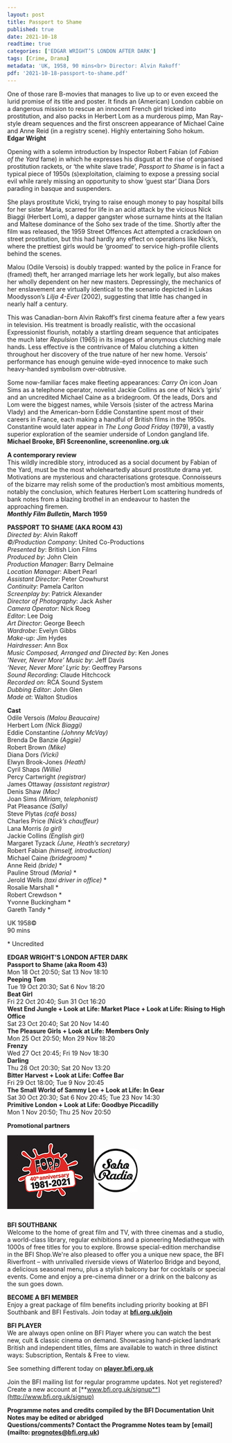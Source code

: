```yaml
---
layout: post
title: Passport to Shame
published: true
date: 2021-10-18
readtime: true
categories: ['EDGAR WRIGHT’S LONDON AFTER DARK']
tags: [Crime, Drama]
metadata: 'UK, 1958, 90 mins<br> Director: Alvin Rakoff'
pdf: '2021-10-18-passport-to-shame.pdf'
---
```


One of those rare B-movies that manages to live up to or even exceed the lurid promise of its title and poster. It finds an (American) London cabbie on a dangerous mission to rescue an innocent French girl tricked into prostitution, and also packs in Herbert Lom as a murderous pimp, Man Ray-style dream sequences and the first onscreen appearance of Michael Caine and Anne Reid (in a registry scene). Highly entertaining Soho hokum.<br>
**Edgar Wright**

Opening with a solemn introduction by Inspector Robert Fabian (of _Fabian of the Yard_ fame) in which he expresses his disgust at the rise of organised prostitution rackets, or ‘the white slave trade’, _Passport to Shame_ is in fact a typical piece of 1950s (s)exploitation, claiming to expose a pressing social evil while rarely missing an opportunity to show ‘guest star’ Diana Dors parading in basque and suspenders.

She plays prostitute Vicki, trying to raise enough money to pay hospital bills for her sister Maria, scarred for life in an acid attack by the vicious Nick Biaggi (Herbert Lom), a dapper gangster whose surname hints at the Italian and Maltese dominance of the Soho sex trade of the time. Shortly after the film was released, the 1959 Street Offences Act attempted a crackdown on street prostitution, but this had hardly any effect on operations like Nick’s, where the prettiest girls would be ‘groomed’ to service high-profile clients behind the scenes.

Malou (Odile Versois) is doubly trapped: wanted by the police in France for (framed) theft, her arranged marriage lets her work legally, but also makes her wholly dependent on her new masters. Depressingly, the mechanics of her enslavement are virtually identical to the scenario depicted in Lukas Moodysson’s _Lilja 4-Ever_ (2002), suggesting that little has changed in nearly half a century.

This was Canadian-born Alvin Rakoff’s first cinema feature after a few years in television. His treatment is broadly realistic, with the occasional Expressionist flourish, notably a startling dream sequence that anticipates the much later _Repulsion_ (1965) in its images of anonymous clutching male hands. Less effective is the contrivance of Malou clutching a kitten throughout her discovery of the true nature of her new home. Versois’ performance has enough genuine wide-eyed innocence to make such heavy-handed symbolism over-obtrusive.

Some now-familiar faces make fleeting appearances: _Carry On_ icon Joan Sims as a telephone operator, novelist Jackie Collins as one of Nick’s ‘girls’ and an uncredited Michael Caine as a bridegroom. Of the leads, Dors and Lom were the biggest names, while Versois (sister of the actress Marina Vlady) and the American-born Eddie Constantine spent most of their careers in France, each making a handful of British films in the 1950s. Constantine would later appear in _The Long Good Friday_ (1979), a vastly superior exploration of the seamier underside of London gangland life.<br>
**Michael Brooke, BFI Screenonline, screenonline.org.uk**<br>

**A contemporary review**<br>
This wildly incredible story, introduced as a social document by Fabian of the Yard, must be the most wholeheartedly absurd prostitute drama yet. Motivations are mysterious and characterisations grotesque. Connoisseurs of the bizarre may relish some of the production’s most ambitious moments, notably the conclusion, which features Herbert Lom scattering hundreds of bank notes from a blazing brothel in an endeavour to hasten the approaching firemen.<br>
**_Monthly Film Bulletin_, March 1959**

**PASSPORT TO SHAME (AKA ROOM 43)**<br>
_Directed by_: Alvin Rakoff  
_©/Production Company_: United Co-Productions  
_Presented by_: British Lion Films  
_Produced by_: John Clein  
_Production Manager_: Barry Delmaine  
_Location Manager_: Albert Pearl  
_Assistant Director_: Peter Crowhurst  
_Continuity_: Pamela Carlton  
_Screenplay by_: Patrick Alexander  
_Director of Photography_: Jack Asher  
_Camera Operator_: Nick Roeg  
_Editor_: Lee Doig  
_Art Director_: George Beech  
_Wardrobe_: Evelyn Gibbs  
_Make-up_: Jim Hydes  
_Hairdresser_: Ann Box  
_Music Composed, Arranged and Directed by_:  Ken Jones  
_‘Never, Never More’ Music by_: Jeff Davis  
_‘Never, Never More’ Lyric by_: Geoffrey Parsons  
_Sound Recording_: Claude Hitchcock  
_Recorded on_: RCA Sound System  
_Dubbing Editor_: John Glen  
_Made at_: Walton Studios  

**Cast**  
Odile Versois _(Malou Beaucaire)_  
Herbert Lom _(Nick Biaggi)_  
Eddie Constantine _(Johnny McVay)_  
Brenda De Banzie _(Aggie)_  
Robert Brown _(Mike)_  
Diana Dors _(Vicki)_  
Elwyn Brook-Jones _(Heath)_  
Cyril Shaps _(Willie)_  
Percy Cartwright _(registrar)_  
James Ottaway _(assistant registrar)_  
Denis Shaw _(Mac)_  
Joan Sims _(Miriam, telephonist)_  
Pat Pleasance _(Sally)_  
Steve Plytas _(café boss)_  
Charles Price _(Nick’s chauffeur)_  
Lana Morris _(a girl)_  
Jackie Collins _(English girl)_  
Margaret Tyzack _(June, Heath’s secretary)_  
Robert Fabian _(himself, introduction)_  
Michael Caine _(bridegroom)_ *  
Anne Reid _(bride)_ *  
Pauline Stroud _(Maria)_ *  
Jerold Wells _(taxi driver in office)_ *  
Rosalie Marshall  *  
Robert Crewdson  *  
Yvonne Buckingham  *  
Gareth Tandy  *

UK 1958©<br>
90 mins<br>

\* Uncredited<br>


**EDGAR WRIGHT’S  LONDON AFTER DARK**<br>
**Passport to Shame (aka Room 43)**<br>
Mon 18 Oct 20:50; Sat 13 Nov 18:10<br>
**Peeping Tom**<br>
Tue 19 Oct 20:30; Sat 6 Nov 18:20<br>
**Beat Girl**<br>
Fri 22 Oct 20:40; Sun 31 Oct 16:20<br>
**West End Jungle + Look at Life: Market Place  + Look at Life: Rising to High Office**<br>
Sat 23 Oct 20:40; Sat 20 Nov 14:40<br>
**The Pleasure Girls + Look at Life: Members Only**<br>
Mon 25 Oct 20:50; Mon 29 Nov 18:20<br>
**Frenzy**<br>
Wed 27 Oct 20:45; Fri 19 Nov 18:30<br>
**Darling**<br>
Thu 28 Oct 20:30; Sat 20 Nov 13:20<br>
**Bitter Harvest + Look at Life: Coffee Bar**<br>
Fri 29 Oct 18:00; Tue 9 Nov 20:45<br>
**The Small World of Sammy Lee  + Look at Life: In Gear**<br>
Sat 30 Oct 20:30; Sat 6 Nov 20:45;  Tue 23 Nov 14:30<br>
**Primitive London  + Look at Life: Goodbye Piccadilly**<br>
Mon 1 Nov 20:50; Thu 25 Nov 20:50<br>

**Promotional partners**<br>

<img style="float: left;" src="/img/fopp-40th-anniv-logo-01.png"><br>

<img style="float: left;" src="/img/Soho Radio Circle No Background.png" width="20%" height="20%">
<br><br><br><br><br><br><br><br><br>

**BFI SOUTHBANK**  
Welcome to the home of great film and TV, with three cinemas and a studio, a world-class library, regular exhibitions and a pioneering Mediatheque with 1000s of free titles for you to explore. Browse special-edition merchandise in the BFI Shop.We&#39;re also pleased to offer you a unique new space, the BFI Riverfront – with unrivalled riverside views of Waterloo Bridge and beyond, a delicious seasonal menu, plus a stylish balcony bar for cocktails or special events. Come and enjoy a pre-cinema dinner or a drink on the balcony as the sun goes down.  

**BECOME A BFI MEMBER**  
Enjoy a great package of film benefits including priority booking at BFI Southbank and BFI Festivals. Join today at [**bfi.org.uk/join**](http://www.bfi.org.uk/join)  

**BFI PLAYER**  
 We are always open online on BFI Player where you can watch the best new, cult &amp; classic cinema on demand. Showcasing hand-picked landmark British and independent titles, films are available to watch in three distinct ways: Subscription, Rentals &amp; Free to view.  

See something different today on [**player.bfi.org.uk**](https://player.bfi.org.uk)  

Join the BFI mailing list for regular programme updates. Not yet registered? Create a new account at [**www.bfi.org.uk/signup**](http://www.bfi.org.uk/signup)

**Programme notes and credits compiled by the BFI Documentation Unit  
Notes may be edited or abridged  
Questions/comments? Contact the Programme Notes team by [email](mailto: prognotes@bfi.org.uk)**

